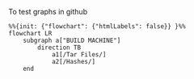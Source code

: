 To test graphs in github


```mermaid
%%{init: {"flowchart": {"htmlLabels": false}} }%%
flowchart LR
    subgraph a["BUILD MACHINE"]
        direction TB
            a1[/Tar Files/]
            a2[/Hashes/]
    end
```

<!--
     subgraph b[Hash Signing Server]
        direction LR
            subgraph b1[Generate Hashes]
                direction TB
                 b11[Process Tar Files] -- > b12[/Hashes Files/]
            end
            subgraph Crontab
                direction TB 
                RunJob -- > b2[Create Signatures]
                b2 -- > b3[/Signature Files/]
            end 
            b1 -- > Crontab
            
     end               

     a -- > b
-->
